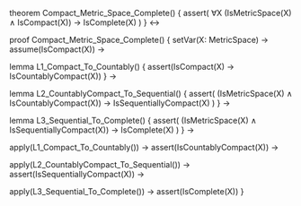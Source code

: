 theorem Compact_Metric_Space_Complete() {
  assert(
    ∀X (IsMetricSpace(X) ∧ IsCompact(X)) → IsComplete(X)
  )
} ↔

proof Compact_Metric_Space_Complete() {
  setVar(X: MetricSpace) →
  assume(IsCompact(X)) →

  lemma L1_Compact_To_Countably() {
    assert(IsCompact(X) → IsCountablyCompact(X))
  } →

  lemma L2_CountablyCompact_To_Sequential() {
    assert(
      (IsMetricSpace(X) ∧ IsCountablyCompact(X)) → 
      IsSequentiallyCompact(X)
    )
  } →

  lemma L3_Sequential_To_Complete() {
    assert(
      (IsMetricSpace(X) ∧ IsSequentiallyCompact(X)) → 
      IsComplete(X)
    )
  } →

  apply(L1_Compact_To_Countably()) →
  assert(IsCountablyCompact(X)) →
  
  apply(L2_CountablyCompact_To_Sequential()) →
  assert(IsSequentiallyCompact(X)) →
  
  apply(L3_Sequential_To_Complete()) →
  assert(IsComplete(X))
}